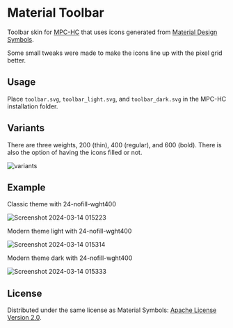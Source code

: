 # Material Toolbar
Toolbar skin for [MPC-HC](https://github.com/clsid2/mpc-hc) that uses icons generated from [Material Design Symbols](https://github.com/google/material-design-icons).

Some small tweaks were made to make the icons line up with the pixel grid better.

## Usage
Place `toolbar.svg`, `toolbar_light.svg`, and `toolbar_dark.svg` in the MPC-HC installation folder.

## Variants
There are three weights, 200 (thin), 400 (regular), and 600 (bold). There is also the option of having the icons filled or not. 

![variants](https://github.com/user-attachments/assets/0932e55e-2553-4a85-8c7e-8135ba4030b1)


## Example
Classic theme with 24-nofill-wght400

![Screenshot 2024-03-14 015223](https://github.com/BaraShiro/MaterialToolbar/assets/17293533/7a68e4d0-7549-4a3f-bcf1-2d48401b50fe)

Modern theme light with 24-nofill-wght400

![Screenshot 2024-03-14 015314](https://github.com/BaraShiro/MaterialToolbar/assets/17293533/fcd596e2-e899-4756-bc33-603637dbd204)

Modern theme dark with 24-nofill-wght400

![Screenshot 2024-03-14 015333](https://github.com/BaraShiro/MaterialToolbar/assets/17293533/a35f3b57-d853-44c1-b627-f1f0ddfb85f0)


## License
Distributed under the same license as Material Symbols: [Apache License Version 2.0](https://www.apache.org/licenses/LICENSE-2.0.txt).
